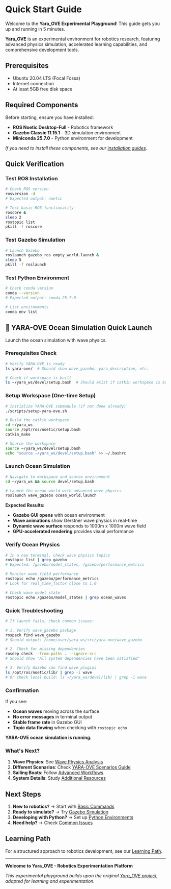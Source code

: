 # Quick Start Guide

Welcome to the **Yara_OVE Experimental Playground**! This guide gets you up and running in 5 minutes.

**Yara_OVE** is an experimental environment for robotics research, featuring advanced physics simulation, accelerated learning capabilities, and comprehensive development tools.

## Prerequisites

- Ubuntu 20.04 LTS (Focal Fossa)
- Internet connection
- At least 5GB free disk space

## Required Components

Before starting, ensure you have installed:

- **ROS Noetic Desktop-Full** - Robotics framework
- **Gazebo Classic 11.15.1** - 3D simulation environment
- **Miniconda 25.7.0** - Python environment for development

*If you need to install these components, see our [installation guides](../installation/).*

## Quick Verification

### Test ROS Installation
```bash
# Check ROS version
rosversion -d
# Expected output: noetic

# Test basic ROS functionality
roscore &
sleep 2
rostopic list
pkill -f roscore
```

### Test Gazebo Simulation
```bash
# Launch Gazebo
roslaunch gazebo_ros empty_world.launch &
sleep 5
pkill -f roslaunch
```

### Test Python Environment
```bash
# Check conda version
conda --version
# Expected output: conda 25.7.0

# List environments
conda env list
```

## 🌊 YARA-OVE Ocean Simulation Quick Launch

Launch the ocean simulation with wave physics.

### Prerequisites Check
```bash
# Verify YARA-OVE is ready
ls yara-ove/  # Should show wave_gazebo, yara_description, etc.

# Check if workspace is built
ls ~/yara_ws/devel/setup.bash  # Should exist if catkin workspace is built
```

### Setup Workspace (One-time Setup)
```bash
# Initialize YARA-OVE submodule (if not done already)
./scripts/setup-yara-ove.sh

# Build the catkin workspace
cd ~/yara_ws
source /opt/ros/noetic/setup.bash
catkin_make

# Source the workspace
source ~/yara_ws/devel/setup.bash
echo "source ~/yara_ws/devel/setup.bash" >> ~/.bashrc
```

### Launch Ocean Simulation
```bash
# Navigate to workspace and source environment
cd ~/yara_ws && source devel/setup.bash

# Launch the ocean world with advanced wave physics
roslaunch wave_gazebo ocean_world.launch
```

**Expected Results:**
- **Gazebo GUI opens** with ocean environment
- **Wave animations** show Gerstner wave physics in real-time
- **Dynamic wave surface** responds to 1000m x 1000m wave field
- **GPU-accelerated rendering** provides visual performance

### Verify Ocean Physics
```bash
# In a new terminal, check wave physics topics
rostopic list | grep gazebo
# Expected: /gazebo/model_states, /gazebo/performance_metrics

# Monitor wave field performance
rostopic echo /gazebo/performance_metrics
# Look for real_time_factor close to 1.0

# Check wave model state
rostopic echo /gazebo/model_states | grep ocean_waves
```

### Quick Troubleshooting
```bash
# If launch fails, check common issues:

# 1. Verify wave_gazebo package
rospack find wave_gazebo
# Should output: /home/user/yara_ws/src/yara-ove/wave_gazebo

# 2. Check for missing dependencies
rosdep check --from-paths . --ignore-src
# Should show "All system dependencies have been satisfied"

# 3. Verify Gazebo can find wave plugins
ls /opt/ros/noetic/lib/ | grep -i wave
# Or check local build: ls ~/yara_ws/devel/lib/ | grep -i wave
```

### Confirmation
If you see:
- **Ocean waves** moving across the surface
- **No error messages** in terminal output
- **Stable frame rate** in Gazebo GUI
- **Topic data flowing** when checking with `rostopic echo`

**YARA-OVE ocean simulation is running.**

### What's Next?
1. **Wave Physics**: See [Wave Physics Analysis](../usage/gazebo-simulation.md#🌊-yara-ove-ocean-simulation)
2. **Different Scenarios**: Check [YARA-OVE Scenarios Guide](../usage/yara-ove-scenarios.md)
3. **Sailing Boats**: Follow [Advanced Workflows](../usage/advanced-workflows.md#🌊-yara-ove-sailing-robotics-workflows)
4. **System Details**: Study [Additional Resources](../resources/additional-resources.md)

## Next Steps

1. **New to robotics?** → Start with [Basic Commands](../usage/basic-commands.md)
2. **Ready to simulate?** → Try [Gazebo Simulation](../usage/gazebo-simulation.md)
3. **Developing with Python?** → Set up [Python Environments](../usage/python-environments.md)
4. **Need help?** → Check [Common Issues](../troubleshooting/common-issues.md)

## Learning Path

For a structured approach to robotics development, see our [Learning Path](../resources/learning-path.md).

---

**Welcome to Yara_OVE - Robotics Experimentation Platform**

*This experimental playground builds upon the original [Yara_OVE project](https://github.com/medialab-fboat/Yara_OVE), adapted for learning and experimentation.*